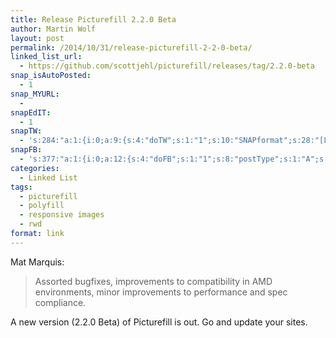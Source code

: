 ```yaml
---
title: Release Picturefill 2.2.0 Beta
author: Martin Wolf
layout: post
permalink: /2014/10/31/release-picturefill-2-2-0-beta/
linked_list_url:
  - https://github.com/scottjehl/picturefill/releases/tag/2.2.0-beta
snap_isAutoPosted:
  - 1
snap_MYURL:
  - 
snapEdIT:
  - 1
snapTW:
  - 's:284:"a:1:{i:0;a:9:{s:4:"doTW";s:1:"1";s:10:"SNAPformat";s:28:"[Linked List] %TITLE%: %URL%";s:8:"attchImg";s:1:"0";s:9:"isAutoImg";s:1:"A";s:8:"imgToUse";s:0:"";s:11:"isPrePosted";s:1:"1";s:8:"isPosted";s:1:"1";s:4:"pgID";s:18:"528178004087042049";s:5:"pDate";s:19:"2014-10-31 13:33:43";}}";'
snapFB:
  - 's:377:"a:1:{i:0;a:12:{s:4:"doFB";s:1:"1";s:8:"postType";s:1:"A";s:10:"AttachPost";s:1:"2";s:10:"SNAPformat";s:35:"New post on MartinWolf.org: %TITLE%";s:9:"isAutoImg";s:1:"A";s:8:"imgToUse";s:0:"";s:9:"isAutoURL";s:1:"A";s:8:"urlToUse";s:0:"";s:11:"isPrePosted";s:1:"1";s:8:"isPosted";s:1:"1";s:4:"pgID";s:31:"711305895599362_789407387789212";s:5:"pDate";s:19:"2014-10-31 13:33:51";}}";'
categories:
  - Linked List
tags:
  - picturefill
  - polyfill
  - responsive images
  - rwd
format: link
---
```

<p class="linked-list-quote-author">
  Mat Marquis:
</p>

> Assorted bugfixes, improvements to compatibility in AMD environments, minor improvements to performance and spec compliance.

A new version (2.2.0 Beta) of Picturefill is out. Go and update your sites.